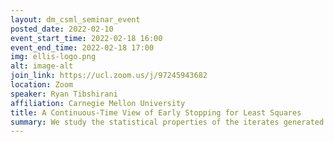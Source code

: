 ```yaml
---
layout: dm_csml_seminar_event
posted_date: 2022-02-10
event_start_time: 2022-02-18 16:00
event_end_time: 2022-02-18 17:00
img: ellis-logo.png
alt: image-alt
join_link: https://ucl.zoom.us/j/97245943682
location: Zoom
speaker: Ryan Tibshirani
affiliation: Carnegie Mellon University
title: A Continuous-Time View of Early Stopping for Least Squares
summary: We study the statistical properties of the iterates generated by gradient descent, applied to the fundamental problem of least squares regression. We take a continuous-time view, i.e., consider infinitesimal step sizes in gradient descent, in which case the iterates form a trajectory called gradient flow. Our primary focus is to compare the risk of gradient flow to that of ridge regression. Under the calibration t=1/λ---where t is the time parameter in gradient flow, and λ the tuning parameter in ridge regression---we prove that the risk of gradient flow is no less than 1.69 times that of ridge, along the entire path (for all t≥0). This holds in finite samples with very weak assumptions on the data model (in particular, with no assumptions on the features X).
---
```

